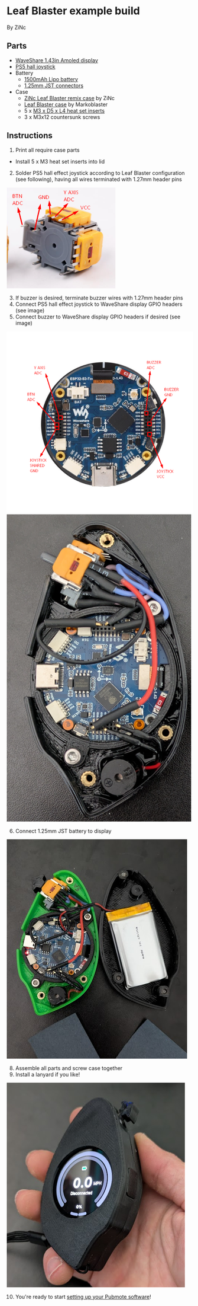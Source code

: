 # Leaf Blaster example build

By ZiNc

## Parts

- [WaveShare 1.43in Amoled display](https://www.waveshare.com/esp32-s3-touch-amoled-1.43.htm?sku=30106)
- [PS5 hall joystick](https://www.aliexpress.us/item/3256806823053436.html)
- Battery
  - [1500mAh Lipo battery](https://www.amazon.com/dp/B09DPNCLQZ)
  - [1.25mm JST connectors](https://www.amazon.com/dp/B088NQBF3V)
- Case
  - [ZiNc Leaf Blaster remix case](https://www.printables.com/model/1265591) by ZiNc
  - [Leaf Blaster case](https://www.printables.com/model/1191785) by Markoblaster
  - 5 x [M3 x D5 x L4 heat set inserts](https://www.amazon.com/dp/B0CS6VZYL8)
  - 3 x M3x12 countersunk screws

## Instructions

1. Print all require case parts
  - Install 5 x M3 heat set inserts into lid
2. Solder PS5 hall effect joystick according to Leaf Blaster configuration (see following), having all wires terminated with 1.27mm header pins

![PS5 hall pins](leaf-blaster-hall.png)

3. If buzzer is desired, terminate buzzer wires with 1.27mm header pins
4. Connect PS5 hall effect joystick to WaveShare display GPIO headers (see image)
5. Connect buzzer to WaveShare display GPIO headers if desired (see image)

![WaveShare 1.43in AMOLED display pinout](leaf-blaster-pinout.png)
![Leaf Blaster wiring](leaf-blaster-wiring.png)

6. Connect 1.25mm JST battery to display

![Leaf Blaster battery](leaf-blaster-battery.png)
 
8. Assemble all parts and screw case together
9. Install a lanyard if you like!

![Leaf Blaster assembly](leaf-blaster-assembly.png)

10. You're ready to start [setting up your Pubmote software](/README.md#software-prerequisites)!
